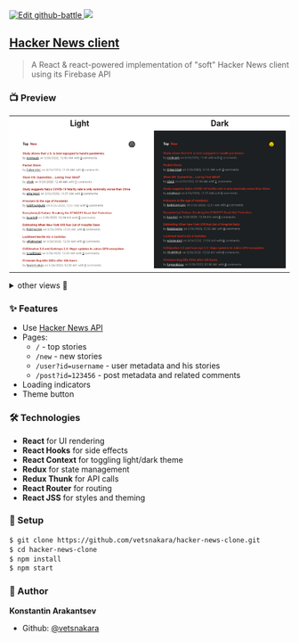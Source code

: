 <a href="https://codesandbox.io/s/github/vetsnakara/hacker-news-clone/tree/master/?fontsize=14&hidenavigation=1&theme=dark">
  <img height="20" alt="Edit github-battle" src="https://codesandbox.io/static/img/play-codesandbox.svg">
</a>

<a href="https://standardjs.com">
  <img height="20" src="https://img.shields.io/badge/code_style-standard-brightgreen.svg"/>
</a>

<h2>
  <a href="https://sleepy-almeida-a073df.netlify.com/" target="_blank">Hacker News client</a>
</h2>

> A React & react-powered implementation of "soft" Hacker News client using its Firebase API

### 📺 Preview
  <table style="width: 100%; background-color: white"">
  <tr>
    <th>Light</th>
    <th>Dark</th>
  </tr>
  <tr>
    <td><img src="https://raw.githubusercontent.com/vetsnakara/hacker-news-clone/master/preview/posts-light.png"/></td>
    <td><img src="https://raw.githubusercontent.com/vetsnakara/hacker-news-clone/master/preview/posts-dark.png"/></td>
  </tr>
  </table>

<details>
<summary>other views 👀</summary>
  <table style="width: 100%; background-color: white"">
  <tr>
    <th>Light</th>
    <th>Dark</th>
  </tr>
  <tr>
    <td><img src="https://raw.githubusercontent.com/vetsnakara/hacker-news-clone/master/preview/post-light.png"/></td>
    <td><img src="https://raw.githubusercontent.com/vetsnakara/hacker-news-clone/master/preview/post-dark.png"/></td>
  </tr>
  <tr>
    <td><img src="https://raw.githubusercontent.com/vetsnakara/hacker-news-clone/master/preview/user-light.png"/></td>
    <td><img src="https://raw.githubusercontent.com/vetsnakara/hacker-news-clone/master/preview/user-dark.png"/></td>
  </tr>
  </table>
</details>

### ✨ Features
* Use [Hacker News API](https://github.com/HackerNews/API)
* Pages:
  * `/` - top stories
  * `/new` - new stories
  * `/user?id=username` - user metadata and his stories
  * `/post?id=123456` - post metadata and related comments
* Loading indicators
* Theme button

### 🛠️ Technologies
* __React__ for UI rendering
* __React Hooks__ for side effects
* __React Context__ for toggling light/dark theme
* __Redux__ for state management
* __Redux Thunk__ for API calls
* __React Router__ for routing
* __React JSS__ for styles and theming

### 🚀 Setup
``` sh
$ git clone https://github.com/vetsnakara/hacker-news-clone.git
$ cd hacker-news-clone
$ npm install
$ npm start
```

### 👷 Author
**Konstantin Arakantsev**
- Github: [@vetsnakara](https://github.com/vetsnakara)
